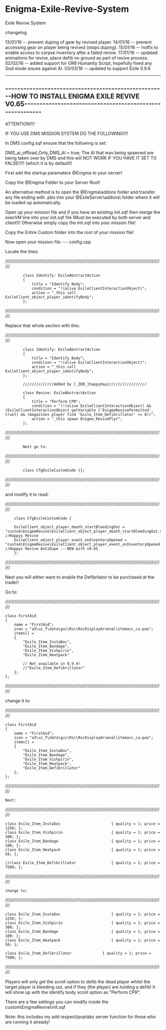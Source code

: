 # Enigma-Exile-Revive-System
Exile Revive System


changelog

13/01/16 -- prevent duping of gear by revived player.
14/01/16 -- prevent accessing gear on player being revived (stops duping).
15/01/16 -- hotfix to enable access to corpse inventory after a failed revive.
17/01/16 -- updated animations for revive, place defib on ground as part of revive process.
02/02/16 -- added support for GR8 Humanity Script, hopefully fixed any God mode issues against AI.
03/03/16 -- updated to support Exile 0.9.6

------------------------------------------------------------------------------------------------------------------------------------------------------
-----------------------------------------------------HOW TO INSTALL ENIGMA EXILE REVIVE V0.65---------------------------------------------------------
------------------------------------------------------------------------------------------------------------------------------------------------------


ATTENTION!!!!

IF YOU USE DMS MISSION SYSTEM DO THE FOLLOWING!!!!

In DMS config.sqf ensure that the following is set:

DMS_ai_offload_Only_DMS_AI   = true;
The AI that was being spawned are being taken over by DMS and this will NOT WORK IF YOU HAVE IT SET TO FALSE!!!!! (which it is by default!)



First add the startup paramaters @Enigma to your server!

Copy the @Enigma Folder to your Server Root!


An alternative method is to open the @Enigma\addons folder and transfer any file ending with .pbo into your @ExileServer\addons\ folder where it will be loaded up automatically.


Open up your mission file and if you have an existing init.sqf then merge the execVM line into your init.sqf file (Must be executed by both server and client!)!
Otherwise simply copy the init.sqf into your mission file!

Copy the Entire Custom folder into the root of your mission file!




Now open your mission file --- config.cpp


Locate the lines:

//////////////////////////////////////////////////////////////////////////////////////////////////////

			class Identify: ExileAbstractAction
			{
				title = "Identify Body";
				condition = "!(alive ExileClientInteractionObject)";
				action = "_this call ExileClient_object_player_identifyBody";
			};

//////////////////////////////////////////////////////////////////////////////////////////////////////			
			
			
			
Replace that whole section with this:



//////////////////////////////////////////////////////////////////////////////////////////////////////	

			class Identify: ExileAbstractAction
			{
				title = "Identify Body";
				condition = "!(alive ExileClientInteractionObject)";
				action = "_this call ExileClient_object_player_identifyBody";
			};
			
			//////////////Added by [_ZEN_]happydayz/////////////////
			
			class Revive: ExileAbstractAction
			{
				title = "Perform CPR";
				condition = "(!(alive ExileClientInteractionObject) && (ExileClientInteractionObject getVariable ['EnigmaRevivePermitted', true]) && (magazines player find 'Exile_Item_Defibrillator' >= 0))";
				action = "_this spawn Enigma_RevivePlyr";
			};			
			
//////////////////////////////////////////////////////////////////////////////////////////////////////				
			
			
			
			
			
			
			
			Next go to:

//////////////////////////////////////////////////////////////////////////////////////////////////////				
			
			
			class CfgExileCustomCode {};

//////////////////////////////////////////////////////////////////////////////////////////////////////				


and modify it to read:



//////////////////////////////////////////////////////////////////////////////////////////////////////				
		
		class CfgExileCustomCode {
		
		ExileClient_object_player_death_startBleedingOut = "custom\EnigmaRevive\ExileClient_object_player_death_startBleedingOut.sqf"; //Happys Revive
		ExileClient_object_player_event_onInventoryOpened = "custom\EnigmaRevive\ExileClient_object_player_event_onInventoryOpened.sqf"; //Happys Revive AntiDupe ---NEW with v0.65
		};	
			
//////////////////////////////////////////////////////////////////////////////////////////////////////				
		
					
					
					
					
					
					
			
Next you will either want to enable the Defibrilator to be purchased at the trader!


Go to:

//////////////////////////////////////////////////////////////////////////////////////////////////////				

	class FirstAid
	{
		name = "FirstAid";
		icon = "a3\ui_f\data\gui\Rsc\RscDisplayArsenal\itemacc_ca.paa";
		items[] = 
		{
			"Exile_Item_InstaDoc",
			"Exile_Item_Bandage",
			"Exile_Item_Vishpirin",
			"Exile_Item_Heatpack"

			// Not available in 0.9.4!
			//"Exile_Item_Defibrillator"
		};
	};

//////////////////////////////////////////////////////////////////////////////////////////////////////				


change it to:

//////////////////////////////////////////////////////////////////////////////////////////////////////				

	class FirstAid
	{
		name = "FirstAid";
		icon = "a3\ui_f\data\gui\Rsc\RscDisplayArsenal\itemacc_ca.paa";
		items[] = 
		{
			"Exile_Item_InstaDoc",
			"Exile_Item_Bandage",
			"Exile_Item_Vishpirin",
			"Exile_Item_Heatpack",
			"Exile_Item_Defibrillator"
		};
	};
	
//////////////////////////////////////////////////////////////////////////////////////////////////////				






	Next:

//////////////////////////////////////////////////////////////////////////////////////////////////////				

	class Exile_Item_InstaDoc                       { quality = 1; price = 1250; };
	class Exile_Item_Vishpirin						{ quality = 1; price = 300; };
	class Exile_Item_Bandage	                    { quality = 1; price = 100; };
	class Exile_Item_Heatpack	                    { quality = 1; price = 50; };

	//class Exile_Item_Defibrillator				{ quality = 1; price = 7500; };

//////////////////////////////////////////////////////////////////////////////////////////////////////				

	change to:

//////////////////////////////////////////////////////////////////////////////////////////////////////				
	
	class Exile_Item_InstaDoc                       { quality = 1; price = 1250; };
	class Exile_Item_Vishpirin						{ quality = 1; price = 300; };
	class Exile_Item_Bandage	                    { quality = 1; price = 100; };
	class Exile_Item_Heatpack	                    { quality = 1; price = 50; };

	class Exile_Item_Defibrillator				{ quality = 1; price = 7500; };

//////////////////////////////////////////////////////////////////////////////////////////////////////				



Players will only get the scroll option to defib the dead player whilst the target player is bleeding out, and if they (the player) are holding a defib! 
It will show up with the identify body scroll option as "Perform CPR".



There are a few settings you can modify inside the custom\EnigmaRevive\init.sqf




Note: this includes my add respect/poptabs server function for those who are running it already!

